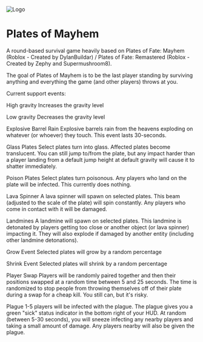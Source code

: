 ![Logo](https://media.discordapp.net/attachments/1150997539382890498/1151002038864453712/DiscordLogo3.jpg)
# Plates of Mayhem
A round-based survival game heavily based on Plates of Fate: Mayhem (Roblox - Created by DylanBuildar) / Plates of Fate: Remastered (Roblox - Created by Zephy and Supermushroom8).

The goal of Plates of Mayhem is to be the last player standing by surviving anything and everything the game (and other players) throws at you.

Current support events:

High gravity
Increases the gravity level

Low gravity
Decreases the gravity level

Explosive Barrel Rain
Explosive barrels rain from the heavens exploding on whatever (or whoever) they touch. This event lasts 30-seconds.

Glass Plates
Select plates turn into glass. Affected plates become translucent. You can still jump to/from the plate, but any impact harder than a player landing from a default jump height at default gravity will cause it to shatter immediately.

Poison Plates
Select plates turn poisonous. Any players who land on the plate will be infected. This currently does nothing.

Lava Spinner
A lava spinner will spawn on selected plates. This beam (adjusted to the scale of the plate) will spin constantly. Any players who come in contact with it will be damaged.

Landmines
A landmine will spawn on selected plates. This landmine is detonated by players getting too close or another object (or lava spinner) impacting it. They will also explode if damaged by another entity (including other landmine detonations).

Grow Event
Selected plates will grow by a random percentage

Shrink Event
Selected plates will shrink by a random percentage

Player Swap
Players will be randomly paired together and then their positions swapped at a random time between 5 and 25 seconds. The time is randomized to stop people from throwing themselves off of their plate during a swap for a cheap kill. You still can, but it's risky.

Plague
1-5 players will be infected with the plague. The plague gives you a green "sick" status indicator in the bottom right of your HUD. At random (between 5-30 seconds), you will sneeze infecting any nearby players and taking a small amount of damage. Any players nearby will also be given the plague.
